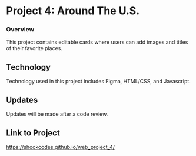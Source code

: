 # Project 4: Around The U.S.

### Overview

This project contains editable cards where users can add images and titles of their favorite places.

## Technology

Technology used in this project includes Figma, HTML/CSS, and Javascript.

## Updates

Updates will be made after a code review.

## Link to Project

https://shookcodes.github.io/web_project_4/
